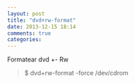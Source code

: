 ```yaml
---
layout: post
title: "dvd+rw-format"
date: 2013-12-15 18:14
comments: true
categories: 
---
```

Formatear dvd +- Rw

>$ dvd+rw-format -force /dev/cdrom

